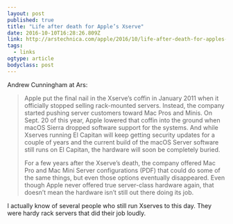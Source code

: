 ```yaml
---
layout: post 
published: true 
title: "Life after death for Apple’s Xserve" 
date: 2016-10-10T16:28:26.809Z 
link: http://arstechnica.com/apple/2016/10/life-after-death-for-apples-xserve/ 
tags:
  - links
ogtype: article 
bodyclass: post 
---
```


Andrew Cunningham at Ars:

> Apple put the final nail in the Xserve’s coffin in January 2011 when it officially stopped selling rack-mounted servers. Instead, the company started pushing server customers toward Mac Pros and Minis. On Sept. 20 of this year, Apple lowered that coffin into the ground when macOS Sierra dropped software support for the systems. And while Xserves running El Capitan will keep getting security updates for a couple of years and the current build of the macOS Server software still runs on El Capitan, the hardware will soon be completely buried.
> 
> For a few years after the Xserve’s death, the company offered Mac Pro and Mac Mini Server configurations (PDF) that could do some of the same things, but even those options eventually disappeared. Even though Apple never offered true server-class hardware again, that doesn’t mean the hardware isn’t still out there doing its job.

I actually know of several people who still run Xserves to this day. They were hardy rack servers that did their job loudly.

